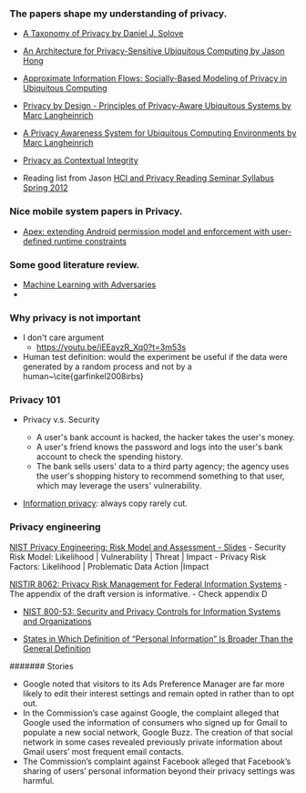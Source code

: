 ### The papers shape my understanding of privacy.


- [A Taxonomy of Privacy by Daniel J. Solove](https://www.law.upenn.edu/journals/lawreview/articles/volume154/issue3/Solove154U.Pa.L.Rev.477(2006).pdf)
- [An Architecture for Privacy-Sensitive Ubiquitous Computing by Jason Hong](https://dl.acm.org/doi/pdf/10.1145/990064.990087)
- [Approximate Information Flows: Socially-Based Modeling of Privacy in Ubiquitous Computing](http://hstemmer.de/Privacy.pdf)
- [Privacy by Design - Principles of Privacy-Aware Ubiquitous Systems by Marc Langheinrich](https://dl.acm.org/doi/10.5555/647987.741336)
- [A Privacy Awareness System for Ubiquitous Computing Environments by Marc Langheinrich](https://dl.acm.org/doi/10.5555/647988.741491)
- [Privacy as Contextual Integrity](https://crypto.stanford.edu/portia/papers/RevnissenbaumDTP31.pdf)

- Reading list from Jason [HCI and Privacy Reading Seminar Syllabus Spring 2012](https://docs.google.com/spreadsheets/d/1KTlev3mmOTBQhlO8XBXe2z8bCoBKSbqweIhkRFrZUxU/edit?hl=en_US&pli=1&hl=en_US&pli=1#gid=0)

### Nice mobile system papers in Privacy.

- [Apex: extending Android permission model and enforcement with user-defined runtime constraints](https://dl.acm.org/doi/abs/10.1145/1755688.1755732)


### Some good literature review.

- [Machine Learning with Adversaries](https://ucbrise.github.io/cs294-ai-sys-fa19/assets/lectures/lec10/10_adversarial_ml.pdf)
- 

### Why privacy is not important

- I don't care argument
    * https://youtu.be/iEEayzR_Xq0?t=3m53s
- Human test definition: would the experiment be useful if the data were generated by a random process and not by a human~\cite{garfinkel2008irbs}

### Privacy 101

- Privacy v.s. Security
    - A user's bank account is hacked, the hacker takes the user's money. 
    - A user's friend knows the password and logs into the user's bank account to check the spending history. 
    - The bank sells users' data to a third party agency; the agency uses the user's shopping history to recommend something to that user, which may leverage the users' vulnerability. 

- [Information privacy](https://www.cnbc.com/2019/02/13/equifax-mystery-where-is-the-data.html): always copy rarely cut. 

### Privacy engineering


[NIST Privacy Engineering: Risk Model and Assessment - Slides](https://csrc.nist.gov/csrc/media/presentations/update-on-nist-privacy-engineering-program/images-media/nl-en-priveng-ispab.pdf)
    - Security Risk Model: Likelihood | Vulnerability | Threat | Impact
    - Privacy Risk Factors: Likelihood | Problematic Data Action |Impact


[NISTIR 8062: Privacy Risk Management for Federal Information Systems](https://csrc.nist.gov/csrc/media/publications/nistir/8062/draft/documents/nistir_8062_draft.pdf)
    - The appendix of the draft version is informative.
    - Check appendix D


- [NIST 800-53: Security and Privacy Controls for Information Systems and Organizations](https://csrc.nist.gov/CSRC/media/Publications/sp/800-53/rev-5/draft/documents/sp800-53r5-draft.pdf)

- [States in Which Definition of “Personal Information” Is Broader Than the General Definition](https://www.bakerlaw.com/files/uploads/documents/data%20breach%20documents/data_breach_charts.pdf)


####### Stories


- Google noted that visitors to its Ads Preference Manager are far more likely to edit their interest settings and remain opted in rather than to opt out. 
- In the Commission’s case against Google, the complaint
alleged that Google used the information of consumers who signed up for Gmail to populate a new social network, Google Buzz. The creation of that social network in some cases revealed previously private information about Gmail users’ most frequent email contacts. 
- The Commission’s complaint against Facebook alleged that Facebook’s sharing of users’ personal information beyond their privacy settings was harmful.